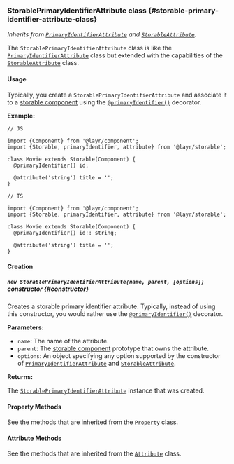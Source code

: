 ### StorablePrimaryIdentifierAttribute <badge type="primary">class</badge> {#storable-primary-identifier-attribute-class}

*Inherits from [`PrimaryIdentifierAttribute`](https://layrjs.com/docs/v2/reference/primary-identifier-attribute) and [`StorableAttribute`](https://layrjs.com/docs/v2/reference/storable-attribute).*

The `StorablePrimaryIdentifierAttribute` class is like the [`PrimaryIdentifierAttribute`](https://layrjs.com/docs/v2/reference/primary-identifier-attribute) class but extended with the capabilities of the [`StorableAttribute`](https://layrjs.com/docs/v2/reference/storable-attribute) class.

#### Usage

Typically, you create a `StorablePrimaryIdentifierAttribute` and associate it to a [storable component](https://layrjs.com/docs/v2/reference/storable#storable-component-class) using the [`@primaryIdentifier()`](https://layrjs.com/docs/v2/reference/storable#primary-identifier-decorator) decorator.

**Example:**

```
// JS

import {Component} from '@layr/component';
import {Storable, primaryIdentifier, attribute} from '@layr/storable';

class Movie extends Storable(Component) {
  @primaryIdentifier() id;

  @attribute('string') title = '';
}
```

```
// TS

import {Component} from '@layr/component';
import {Storable, primaryIdentifier, attribute} from '@layr/storable';

class Movie extends Storable(Component) {
  @primaryIdentifier() id!: string;

  @attribute('string') title = '';
}
```

#### Creation

##### `new StorablePrimaryIdentifierAttribute(name, parent, [options])` <badge type="secondary">constructor</badge> {#constructor}

Creates a storable primary identifier attribute. Typically, instead of using this constructor, you would rather use the [`@primaryIdentifier()`](https://layrjs.com/docs/v2/reference/storable#primary-identifier-decorator) decorator.

**Parameters:**

* `name`: The name of the attribute.
* `parent`: The [storable component](https://layrjs.com/docs/v2/reference/storable#storable-component-class) prototype that owns the attribute.
* `options`: An object specifying any option supported by the constructor of [`PrimaryIdentifierAttribute`](https://layrjs.com/docs/v2/reference/primary-identifier-attribute#constructor) and [`StorableAttribute`](https://layrjs.com/docs/v2/reference/storable-attribute#constructor).

**Returns:**

The [`StorablePrimaryIdentifierAttribute`](https://layrjs.com/docs/v2/reference/storable-primary-identifier-attribute) instance that was created.

#### Property Methods

See the methods that are inherited from the [`Property`](https://layrjs.com/docs/v2/reference/property#basic-methods) class.

#### Attribute Methods

See the methods that are inherited from the [`Attribute`](https://layrjs.com/docs/v2/reference/attribute#value-type) class.
